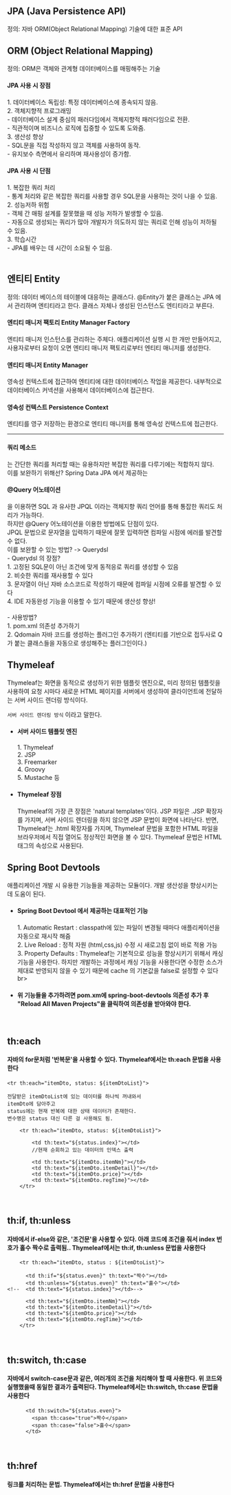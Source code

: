 <h2>JPA (Java Persistence API)</h2> 
정의: 자바 ORM(Object Relational Mapping) 기술에 대한 표준 API
<br>


<h2>ORM (Object Relational Mapping)</h2> 
정의: ORM은 객체와 관계형 데이터베이스를 매핑해주는 기술
<br>

<h4>JPA 사용 시 장점</h4>
1. 데이터베이스 독립성: 특정 데이터베이스에 종속되지 않음.<br>
2. 객체지향적 프로그래밍<br>
   - 데이터베이스 설계 중심의 패러다임에서 객체지향적 패러다임으로 전환.<br>
   - 직관적이며 비즈니스 로직에 집중할 수 있도록 도와줌.<br>
3. 생산성 향상<br>
   - SQL문을 직접 작성하지 않고 객체를 사용하여 동작.<br>
   - 유지보수 측면에서 유리하며 재사용성이 증가함.<br>
   
<h4>JPA 사용 시 단점</h4>
1. 복잡한 쿼리 처리<br>
   - 통계 처리와 같은 복잡한 쿼리를 사용할 경우 SQL문을 사용하는 것이 나을 수 있음.<br>
2. 성능저하 위험 <br>
   - 객체 간 매핑 설계를 잘못했을 때 성능 저하가 발생할 수 있음.<br>
   - 자동으로 생성되는 쿼리가 많아 개발자가 의도하지 않는 쿼리로 인해 성능이 저하될 수 있음.<br>
3. 학습시간 <br>
   - JPA를 배우는 데 시간이 소요될 수 있음.<br>

<br>
<h2>엔티티 Entity</h2>
정의: 데이터 베이스의 테이블에 대응하는 클래스다. @Entity가 붙은 클래스는 JPA 에서 관리하며 엔티티라고 한다. 
클래스 자체나 생성된 인스턴스도 엔티티라고 부른다. 

<h4>엔티티 매니저 팩토리 Entity Manager Factory</h4>
엔티티 매니저 인스턴스를 관리하는 주체다. 애플리케이션 실행 시 한 개만 만들어지고, 사용자로부터 요청이 오면 엔티티 매니저 팩토리로부터 엔티티 매니저를 생성한다.

<h4>엔티티 매니저 Entity Manager</h4>
영속성 컨텍스트에 접근하여 엔티티에 대한 데이터베이스 작업을 제공한다. 내부적으로 데이터베이스 커넥션을 사용해서 데이터베이스에 접근한다.

<h4>영속성 컨텍스트 Persistence Context</h4>
엔티티를 영구 저장하는 환경으로 엔티티 매니저를 통해 영속성 컨텍스트에 접근한다.

<br>
<hr>
<h4>쿼리 메소드</h4>는 간단한 쿼리를 처리할 때는 유용하지만 복잡한 쿼리를 다루기에는 적합하지 않다.<br>
이를 보완하기 위해선? Spring Data JPA 에서 제공하는 <br>
<h4>@Query 어노테이션</h4> 을 이용하면 SQL 과 유사한 JPQL 이라는 객체지향 쿼리 언어를 통해 통잡한 쿼리도 처리가 가능하다.
<br>
하지만 @Query 어노테이션을 이용한 방법에도 단점이 있다.<br>
JPQL 문법으로 문자열을 입력하기 때문에 잘못 입력하면 컴파일 시점에 에러를 발견할 수 없다.<br>
이를 보완할 수 있는 방법? -> Querydsl

<br>
- Querydsl 의 장점?<br>
  1. 고정된 SQL문이 아닌 조건에 맞게 동적응로 쿼리를 생성할 수 있음<br>
  2. 비슷한 쿼리를 재사용할 수 있다<br>
  3. 문자열이 아닌 자바 소스코드로 작성하기 때문에 컴파일 시점에 오류를 발견할 수 있다<br>
  4. IDE 자동완성 기능을 이용할 수 있기 때문에 생산성 향상!<br>
<br>
- 사용방법?<br>
1. pom.xml 의존성 추가하기<br>
2. Qdomain 자바 코드를 생성하는 플러그인 추가하기 (엔티티를 기반으로 접두사로 Q가 붙는 클래스들을 자동으로 생성해주는 플러그인이다.)
   

<br>
<h2>Thymeleaf</h2>
Thymeleaf는 화면을 동적으로 생성하기 위한 템플릿 엔진으로, 미리 정의된 템플릿을 사용하여 요청 시마다 새로운 HTML 페이지를 서버에서 생성하여 클라이언트에 전달하는 서버 사이드 렌더링 방식이다.

`서버 사이드 렌더링 방식` 이라고 말한다. 
- <h4>서버 사이드 템플릿 엔진</h4>
  1. Thymeleaf<br>
  2. JSP<br>
  3. Freemarker<br>
  4. Groovy<br>
  5. Mustache 등<br>
- <h4>Thymeleaf 장점</h4>
  Thymeleaf의 가장 큰 장점은 'natural templates'이다. JSP 파일은 .JSP 확장자를 가지며, 서버 사이드 렌더링을 하지 않으면 JSP 문법이 화면에 나타난다. 반면, Thymeleaf는 .html 확장자를 가지며, Thymeleaf 문법을 포함한 HTML 파일을 브라우저에서 직접 열어도 정상적인 화면을 볼 수 있다. Thymeleaf 문법은 HTML 태그의 속성으로 사용된다.


  <br>
<h2>Spring Boot Devtools</h2>
애플리케이션 개발 시 유용한 기능들을 제공하는 모듈이다. 개발 생산성을 향상시키는 데 도움이 된다.

- <h4>Spring Boot Devtool 에서 제공하는 대표적인 기능</h4>
  1. Automatic Restart : classpath에 있는 파일이 변경될 때마다 애플리케이션을 자동으로 재시작 해줌<br>
  2. Live Reload : 정적 자원 (html,css,js) 수정 시 새로고침 없이 바로 적용 가능<br>
  3. Property Defaults : Thymeleaf는 기본적으로 성능을 향상시키기 위해서 캐싱 기능을 사용한다. 하지만 개발하는 과정에서 캐싱 기능을 사용한다면 수정한 소스가 제대로 반영되지 않을 수 있기 때문에 cache 의 기본값을 false로 설정할 수 있다br>
- <h4>위 기능들을 추가하려면 pom.xm에 spring-boot-devtools 의존성 추가 후 "Reload All Maven Projects"을 클릭하여 의존성을 받아와야 한다.</h4>


  <br>
<h2>th:each</h2>
<h4>자바의 for문처럼 '반복문'을 사용할 수 있다. Thymeleaf에서는 th:each 문법을 사용한다 </h4>

`<tr th:each="itemDto, status: ${itemDtoList}">`

    전달받은 itemDtoList에 있는 데이터를 하나씩 꺼내와서 
    itemDto에 담아주고 
    status에는 현재 반복에 대한 상태 데이터가 존재한다. 
    변수명은 status 대신 다른 걸 사용해도 됨.

````
    <tr th:each="itemDto, status: ${itemDtoList}">

        <td th:text="${status.index}"></td> 
        //현재 순회하고 있는 데이터의 인덱스 출력

        <td th:text="${itemDto.itemNm}"></td>
        <td th:text="${itemDto.itemDetail}"></td>
        <td th:text="${itemDto.price}"></td>
        <td th:text="${itemDto.regTime}"></td>
    </tr>
````

  <br>
<h2>th:if, th:unless</h2>
<h4>자바에서 if-else와 같은, '조건문'을 사용할 수 있다. 아래 코드에 조건을 줘서 index 번호가 홀수 짝수로 출력됨.. Thymeleaf에서는 th:if, th:unless 문법을 사용한다</h4>

````
    <tr th:each="itemDto, status : ${itemDtoList}">

      <td th:if="${status.even}" th:text="짝수"></td>
      <td th:unless="${status.even}" th:text="홀수"></td>
<!--  <td th:text="${status.index}"></td>-->

      <td th:text="${itemDto.itemNm}"></td>
      <td th:text="${itemDto.itemDetail}"></td>
      <td th:text="${itemDto.price}"></td>
      <td th:text="${itemDto.regTime}"></td>
    </tr>
````


  <br>
<h2>th:switch, th:case</h2>
<h4>자바에서 switch-case문과 같은, 여러개의 조건을 처리해야 할 때 사용한다. 위 코드와 실행했을때 동일한 결과가 출력된다. Thymeleaf에서는 th:switch, th:case 문법을 사용한다</h4>

````
      <td th:switch="${status.even}">
        <span th:case="true">짝수</span>
        <span th:case="false">홀수</span>
      </td>
````

  <br>
<h2>th:href</h2>
<h4>링크를 처리하는 문법. Thymeleaf에서는 th:href 문법을 사용한다</h4>